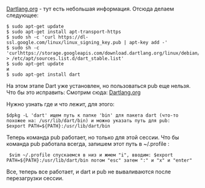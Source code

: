 <!--
title: Установка Dart в C9
date: 2015/08/12
id: 7721726f-651a-48b1-94d3-c53977308c1b
labels:
  - Dart
  - C9
-->

[Dartlang.org](http://www.dartlang.org/tools/debian.html) - тут есть небольшая информация. Отсюда делаем следующее:

```language-bash
$ sudo apt-get update
$ sudo apt-get install apt-transport-https
$ sudo sh -c 'curl https://dl-ssl.google.com/linux/linux_signing_key.pub | apt-key add -'
$ sudo sh -c 'curlhttps://storage.googleapis.com/download.dartlang.org/linux/debian/dart_stable.list > /etc/apt/sources.list.d/dart_stable.list'
$ sudo apt-get update
и
$ sudo apt-get install dart
```

На этом этапе Dart уже установлен, но пользоваться pub еще нельзя. Что бы это исправить: Смотрим сюда: [Dartlang.org](https://www.dartlang.org/tools/pub/installing.html)

Нужно узнать где и что лежит, для этого:

```language-bash
$dpkg -L 'dart' ищем путь к папке 'bin' для пакета dart (что-то похожее на: /usr/lib/dart/bin) и можно указать путь для pub:
$export PATH=${PATH}:/usr/lib/dart/bin
```

Теперь команда pub работает, но только для этой сессии. Что бы команда pub работала всегда, запишем этот путь в ~/.profile :

```language-bash
 $vim ~/.profile спускаемся в низ и жмем "i", вводим: $export PATH=${PATH}:/usr/lib/dart/bin потом "esc" затем ":" и "x" и "enter"
```

Все, теперь все работает, и dart и pub не вываливаются после перезагрузки сессии.
